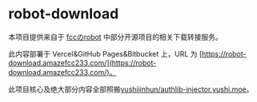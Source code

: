 # robot-download
本项目提供来自于 [fccのrobot](https://robot.amazefcc233.com) 中部分开源项目的相关下载转接服务。

此内容部署于 Vercel&GitHub Pages&Bitbucket 上，URL 为 [https://robot-download.amazefcc233.com/](https://robot-download.amazefcc233.com/)。

此项目核心及绝大部分内容全部照搬[yushijinhun/authlib-injector.yushi.moe](https://github.com/yushijinhun/authlib-injector.yushi.moe)。
